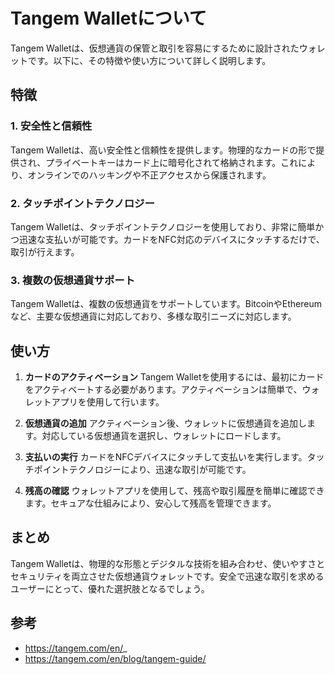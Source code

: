 # Tangem Walletについて

Tangem Walletは、仮想通貨の保管と取引を容易にするために設計されたウォレットです。以下に、その特徴や使い方について詳しく説明します。

## 特徴

### 1. 安全性と信頼性
Tangem Walletは、高い安全性と信頼性を提供します。物理的なカードの形で提供され、プライベートキーはカード上に暗号化されて格納されます。これにより、オンラインでのハッキングや不正アクセスから保護されます。

### 2. タッチポイントテクノロジー
Tangem Walletは、タッチポイントテクノロジーを使用しており、非常に簡単かつ迅速な支払いが可能です。カードをNFC対応のデバイスにタッチするだけで、取引が行えます。

### 3. 複数の仮想通貨サポート
Tangem Walletは、複数の仮想通貨をサポートしています。BitcoinやEthereumなど、主要な仮想通貨に対応しており、多様な取引ニーズに対応します。

## 使い方

1. **カードのアクティベーション**
   Tangem Walletを使用するには、最初にカードをアクティベートする必要があります。アクティベーションは簡単で、ウォレットアプリを使用して行います。

2. **仮想通貨の追加**
   アクティベーション後、ウォレットに仮想通貨を追加します。対応している仮想通貨を選択し、ウォレットにロードします。

3. **支払いの実行**
   カードをNFCデバイスにタッチして支払いを実行します。タッチポイントテクノロジーにより、迅速な取引が可能です。

4. **残高の確認**
   ウォレットアプリを使用して、残高や取引履歴を簡単に確認できます。セキュアな仕組みにより、安心して残高を管理できます。

## まとめ

Tangem Walletは、物理的な形態とデジタルな技術を組み合わせ、使いやすさとセキュリティを両立させた仮想通貨ウォレットです。安全で迅速な取引を求めるユーザーにとって、優れた選択肢となるでしょう。

## 参考

- https://tangem.com/en/_ 
- https://tangem.com/en/blog/tangem-guide/